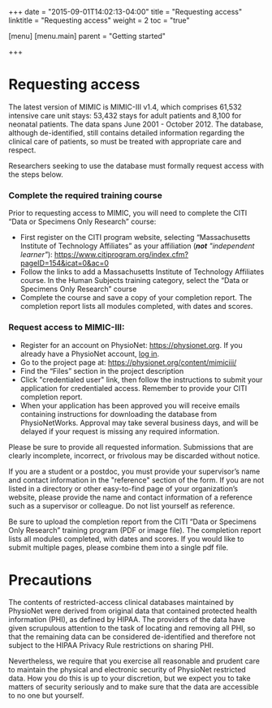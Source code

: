 +++
date = "2015-09-01T14:02:13-04:00"
title = "Requesting access"
linktitle = "Requesting access"
weight = 2
toc = "true"

[menu]
  [menu.main]
    parent = "Getting started"

+++

# Requesting access

The latest version of MIMIC is MIMIC-III v1.4, which comprises 61,532 intensive care unit stays: 53,432 stays for adult patients and 8,100 for neonatal patients. The data spans June 2001 - October 2012. The database, although de-identified, still contains detailed information regarding the clinical care of patients, so must be treated with appropriate care and respect.

Researchers seeking to use the database must formally request access with the steps below.

### Complete the required training course

Prior to requesting access to MIMIC, you will need to complete the CITI “Data or Specimens Only Research” course:

- First register on the CITI program website, selecting “Massachusetts Institute of Technology Affiliates” as your affiliation (_**not** "independent learner"_): https://www.citiprogram.org/index.cfm?pageID=154&icat=0&ac=0
- Follow the links to add a Massachusetts Institute of Technology Affiliates course. In the Human Subjects training category, select the “Data or Specimens Only Research” course
- Complete the course and save a copy of your completion report.  The completion report lists all modules completed, with dates and scores.

### Request access to MIMIC-III:

- Register for an account on PhysioNet: https://physionet.org. If you already have a PhysioNet account, [log in](https://physionet.org/login/).
- Go to the project page at: https://physionet.org/content/mimiciii/
- Find the “Files” section in the project description
- Click "credentialed user" link, then follow the instructions to submit your application for credentialed access. Remember to provide your CITI completion report.
- When your application has been approved you will receive emails containing instructions for downloading the database from PhysioNetWorks. Approval may take several business days, and will be delayed if your request is missing any required information.

Please be sure to provide all requested information. Submissions that are clearly incomplete, incorrect, or frivolous may be discarded without notice.

If you are a student or a postdoc, you must provide your supervisor’s name and contact information in the "reference" section of the form. If you are not listed in a directory or other easy-to-find page of your organization’s website, please provide the name and contact information of a reference such as a supervisor or colleague. Do not list yourself as reference.

Be sure to upload the completion report from the CITI “Data or Specimens Only Research” training program (PDF or image file). The completion report lists all modules completed, with dates and scores. If you would like to submit multiple pages, please combine them into a single pdf file.

# Precautions

The contents of restricted-access clinical databases maintained by PhysioNet were derived from original data that contained protected health information (PHI), as defined by HIPAA. The providers of the data have given scrupulous attention to the task of locating and removing all PHI, so that the remaining data can be considered de-identified and therefore not subject to the HIPAA Privacy Rule restrictions on sharing PHI.

Nevertheless, we require that you exercise all reasonable and prudent care to maintain the physical and electronic security of PhysioNet restricted data. How you do this is up to your discretion, but we expect you to take matters of security seriously and to make sure that the data are accessible to no one but yourself.